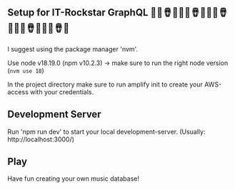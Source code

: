 ## Setup for IT-Rockstar GraphQL 🎸🥁🪘🥇🎸🥁🪘🥇🎸🥁🪘🥇🎸🥁🪘🥇🎸🥁🪘🥇

I suggest using the package manager 'nvm'.

Use node v18.19.0 (npm v10.2.3)
-> make sure to run the right node version (`nvm use 18`)

In the project directory make sure to run amplify init to create your AWS-access with your credentials.

## Development Server

Run 'npm run dev' to start your local development-server. (Usually: http://localhost:3000/)

## Play

Have fun creating your own music database!

